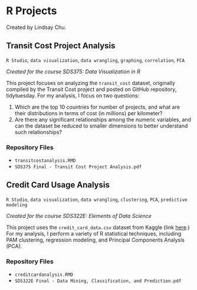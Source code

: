 # R Projects  
Created by Lindsay Chu. 

## Transit Cost Project Analysis  
`R Studio`, `data visualization`, `data wrangling`, `graphing`, `correlation`, `PCA`

*Created for the course SDS375: Data Visualization in R*

This project focuses on analyzing the `transit_cost` dataset, originally compiled by the Transit Cost project and posted on GitHub repository, tidytuesday. 
For my analysis, I focus on two questions: 
1. Which are the top 10 countries for number of projects, and what are their distributions in terms of cost (in millions) per kilometer?
2. Are there any significant relationships among the numeric variables, and can the dataset be reduced to smaller dimensions to better understand such relationships?

### Repository Files
* `transitcostanalysis.RMD`    
* `SDS375 Final - Transit Cost Project Analysis.pdf`


## Credit Card Usage Analysis
`R Studio`, `data visualization`, `data wrangling`, `clustering`, `PCA`, `predictive modeling` 

*Created for the course SDS322E: Elements of Data Science*

This project uses the `credit_card_data.csv` dataset from Kaggle (link [here](https://www.kaggle.com/datasets/arjunbhasin2013/ccdata).) 
For my analysis, I perform a variety of R statistical techniques, including PAM clustering, regression modeling, and Principal Components Analysis (PCA).

### Repository Files
* `creditcardanalysis.RMD`    
* `SDS322E Final - Data Mining, Classification, and Prediction.pdf`



